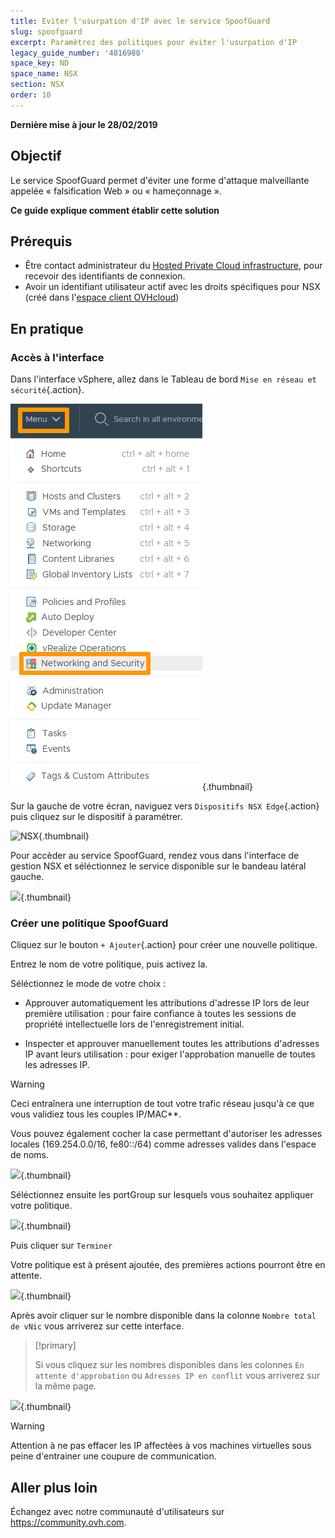 ```yaml
---
title: Eviter l'usurpation d'IP avec le service SpoofGuard
slug: spoofguard
excerpt: Paramètrez des politiques pour éviter l'usurpation d'IP
legacy_guide_number: '4816988'
space_key: ND
space_name: NSX
section: NSX
order: 10
---
```


**Dernière mise à jour le 28/02/2019**

## Objectif

Le service SpoofGuard permet d'éviter une forme d'attaque malveillante appelée « falsification Web » ou « hameçonnage ».

**Ce guide explique comment établir cette solution**

## Prérequis

- Être contact administrateur du [Hosted Private Cloud infrastructure](https://www.ovhcloud.com/fr/enterprise/products/hosted-private-cloud/), pour recevoir des identifiants de connexion.
- Avoir un identifiant utilisateur actif avec les droits spécifiques pour NSX (créé dans l'[espace client OVHcloud](https://www.ovh.com/auth/?action=gotomanager&from=https://www.ovh.com/fr/&ovhSubsidiary=fr))


## En pratique

### Accès à l'interface

Dans l'interface vSphere, allez dans le Tableau de bord `Mise en réseau et sécurité`{.action}.

![Menu](images/en01dash.png){.thumbnail}


Sur la gauche de votre écran, naviguez vers `Dispositifs NSX Edge`{.action} puis cliquez sur le dispositif à paramétrer.

![NSX](images/en02nsx.png){.thumbnail}

Pour accèder au service SpoofGuard, rendez vous dans l'interface de gestion NSX et séléctionnez le service disponible sur le bandeau latéral gauche.

![](images/spoofguard.png){.thumbnail}

### Créer une politique SpoofGuard

Cliquez sur le bouton `+ Ajouter`{.action} pour créer une nouvelle politique.

Entrez le nom de votre politique, puis activez la.

Séléctionnez le mode de votre choix :

- Approuver automatiquement les attributions d'adresse IP lors de leur première utilisation : pour faire confiance à toutes les sessions de propriété intellectuelle lors de l'enregistrement initial.

- Inspecter et approuver manuellement toutes les attributions d'adresses IP avant leurs utilisation : pour exiger l'approbation manuelle de toutes les adresses IP.
> [!warning]
>
> Ceci entraînera une interruption de tout votre trafic réseau jusqu'à ce que vous validiez tous les couples IP/MAC**.
>

Vous pouvez également cocher la case permettant d'autoriser les adresses locales (169.254.0.0/16, fe80::/64) comme adresses valides dans l'espace de noms.

![](images/spoofguard_NewPolicy1.png){.thumbnail}

Séléctionnez ensuite les portGroup sur lesquels vous souhaitez appliquer votre politique.

![](images/spoofguard_NewPolicy2.png){.thumbnail}

Puis cliquer sur `Terminer`

Votre politique est à présent ajoutée, des premières actions pourront être en attente. 

![](images/spoofguard_NewPolicy3.png){.thumbnail}

Après avoir cliquer sur le nombre disponible dans la colonne `Nombre total de vNic` vous arriverez sur cette interface.

> [!primary]
>
> Si vous cliquez sur les nombres disponibles dans les colonnes `En attente d'approbation` ou `Adresses IP en conflit` vous arriverez sur la même page.
>

![](images/spoofguard_NewPolicy4.png){.thumbnail}


> [!warning]
>
> Attention à ne pas effacer les IP affectées à vos machines virtuelles sous peine d'entrainer une coupure de communication.
>

## Aller plus loin

Échangez avec notre communauté d'utilisateurs sur <https://community.ovh.com>.
